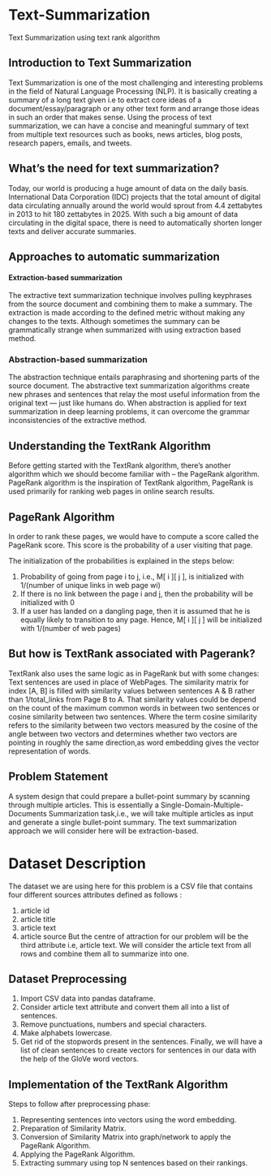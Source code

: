 # Text-Summarization
Text Summarization using text rank algorithm

## Introduction to Text Summarization
Text Summarization is one of the most challenging and interesting problems in the field of Natural Language Processing (NLP). It is basically creating a summary of a long text given i.e to extract core ideas of a document/essay/paragraph or any other text form and arrange those ideas in such an order that makes sense. Using the process of text summarization, we can have a concise and meaningful summary of text from multiple text resources such as books, news articles, blog posts, research papers, emails, and tweets.

## What’s the need for text summarization?
Today, our world is producing a huge amount of data on the daily basis. International Data Corporation (IDC) projects that the total amount of digital data circulating annually around the world would sprout from 4.4 zettabytes in 2013 to hit 180 zettabytes in 2025. With such a big amount of data circulating in the digital space, there is need to automatically shorten longer texts and deliver accurate summaries.

## Approaches to automatic summarization
#### Extraction-based summarization

The extractive text summarization technique involves pulling keyphrases from the source document and combining them to make a summary. The extraction is made according to the defined metric without making any changes to the texts. Although sometimes the summary can be grammatically strange when summarized with using extraction based method.

### Abstraction-based summarization

The abstraction technique entails paraphrasing and shortening parts of the source document. The abstractive text summarization algorithms create new phrases and sentences that relay the most useful information from the original text — just like humans do. When abstraction is applied for text summarization in deep learning problems, it can overcome the grammar inconsistencies of the extractive method.

## Understanding the TextRank Algorithm
Before getting started with the TextRank algorithm, there’s another algorithm which we should become familiar with – the PageRank algorithm. PageRank algorithm is the inspiration of TextRank algorithm, PageRank is used primarily for ranking web pages in online search results.

## PageRank Algorithm
In order to rank these pages, we would have to compute a score called the PageRank score. This score is the probability of a user visiting that page.

The initialization of the probabilities is explained in the steps below:

1. Probability of going from page i to j, i.e., M[ i ][ j ], is initialized with 1/(number of unique links in web page wi)
2. If there is no link between the page i and j, then the probability will be initialized with 0
3. If a user has landed on a dangling page, then it is assumed that he is equally likely to transition to any page. Hence, M[ i ][ j ] will be initialized with 1/(number of web pages)
## But how is TextRank associated with Pagerank?
TextRank also uses the same logic as in PageRank but with some changes: Text sentences are used in place of WebPages. The similarity matrix for index [A, B] is filled with similarity values between sentences A & B rather than 1/total_links from Page B to A. That similarity values could be depend on the count of the maximum common words in between two sentences or cosine similarity between two sentences. Where the term cosine similarity refers to the similarity between two vectors measured by the cosine of the angle between two vectors and determines whether two vectors are pointing in roughly the same direction,as word embedding gives the vector representation of words.

## Problem Statement
A system design that could prepare a bullet-point summary by scanning through multiple articles. This is essentially a Single-Domain-Multiple-Documents Summarization task,i.e., we will take multiple articles as input and generate a single bullet-point summary. The text summarization approach we will consider here will be extraction-based.

# Dataset Description
The dataset we are using here for this problem is a CSV file that contains four different sources attributes defined as follows :

1. article id
2. article title
3. article text
4. article source But the centre of attraction for our problem will be the third attribute i.e, article text. We will consider the article text from all rows and combine them all to summarize into one.
## Dataset Preprocessing
1. Import CSV data into pandas dataframe.
2. Consider article text attribute and convert them all into a list of sentences.
3. Remove punctuations, numbers and special characters.
4. Make alphabets lowercase.
5. Get rid of the stopwords present in the sentences. Finally, we will have a list of clean sentences to create vectors for sentences in our data with the help of the GloVe word vectors.
## Implementation of the TextRank Algorithm
Steps to follow after preprocessing phase:

1. Representing sentences into vectors using the word embedding.
2. Preparation of Similarity Matrix.
3. Conversion of Similarity Matrix into graph/network to apply the PageRank Algorithm.
4. Applying the PageRank Algorithm.
5. Extracting summary using top N sentences based on their rankings.
